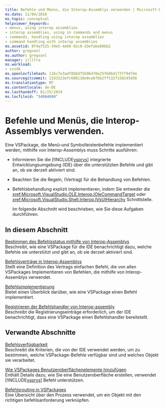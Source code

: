 ```yaml
---
title: Befehle und Menüs, die Interop-Assemblys verwenden | Microsoft-Dokumentation
ms.date: 11/04/2016
ms.topic: conceptual
helpviewer_keywords:
- menus, using interop assemblies
- interop assemblies, using in commands and menus
- commands, handling using interop assemblies
- command handling with interop assemblies
ms.assetid: 8f4af525-39e5-4e69-92c8-d3efabe80bb2
author: gregvanl
ms.author: gregvanl
manager: jillfra
ms.workload:
- vssdk
ms.openlocfilehash: 116c7e3adf8b8d75b96d70e25fb0bd173ff9474e
ms.sourcegitcommit: 2193323efc608118e0ce6f6b2ff532f158245d56
ms.translationtype: MT
ms.contentlocale: de-DE
ms.lasthandoff: 01/25/2019
ms.locfileid: "54984690"
---
```

# <a name="commands-and-menus-that-use-interop-assemblies"></a>Befehle und Menüs, die Interop-Assemblys verwenden.
Eine VSPackage, die Menü-und Symbolleistenbefehle implementiert werden, mithilfe von Interop-Assemblys muss Schritte ausführen:  
  
- Informieren Sie die [!INCLUDE[vsprvs](../../code-quality/includes/vsprvs_md.md)] integrierte Entwicklungsumgebung (IDE) über die unterstützten Befehle und gibt an, ob sie derzeit aktiviert sind.  
  
- Beachten Sie die Regeln, (Vertrag) für die Behandlung von Befehlen.  
  
- Befehlsbehandlung explizit implementieren, indem Sie entweder die <xref:Microsoft.VisualStudio.OLE.Interop.IOleCommandTarget> oder <xref:Microsoft.VisualStudio.Shell.Interop.IVsUIHierarchy> Schnittstelle.  
  
  Im folgende Abschnitt wird beschrieben, wie Sie diese Aufgaben durchführen.  
  
## <a name="in-this-section"></a>In diesem Abschnitt  
 [Bestimmen des Befehlsstatus mithilfe von Interop-Assemblys](../../extensibility/internals/determining-command-status-by-using-interop-assemblies.md)  
 Beschreibt, wie eine VSPackage für die IDE benachrichtigt dazu, welche Befehle sie unterstützt und gibt an, ob sie derzeit aktiviert sind.  
  
 [Befehlsverträge in Interop-Assemblys](../../extensibility/internals/command-contracts-in-interop-assemblies.md)  
 Stellt eine Definition des Vertrags einfachen Befehl, die von allen VSPackages Implementieren von Befehlen, die mithilfe von Interop-Assemblys verwendet.
  
 [Befehlsimplementierung](../../extensibility/internals/command-implementation.md)  
 Bietet einen Überblick darüber, wie eine VSPackage einen Befehl implementiert.  
  
 [Registrieren der Befehlshandler von Interop-assembly](../../extensibility/internals/registering-interop-assembly-command-handlers.md)  
 Beschreibt die Registrierungseinträge erforderlich, um der IDE benachrichtigt, dass eine VSPackage einen Befehlshandler bereitstellt.  
  
## <a name="related-sections"></a>Verwandte Abschnitte  
 [Befehlsverfügbarkeit](../../extensibility/internals/command-availability.md)  
 Beschreibt die Kriterien, die von der IDE verwendet werden, um zu bestimmen, welche VSPackage-Befehle verfügbar sind und welches Objekt sie verarbeitet.  
  
 [Wie VSPackages Benutzeroberflächenelemente hinzufügen](../../extensibility/internals/how-vspackages-add-user-interface-elements.md)  
 Enthält Details dazu, wie Sie eine Benutzeroberfläche erstellen, verwendet [!INCLUDE[vsprvs](../../code-quality/includes/vsprvs_md.md)] Befehl unterstützen.  
  
 [Befehlsrouting in VSPackages](../../extensibility/internals/command-routing-in-vspackages.md)  
 Eine Übersicht über den Prozess verwendet, um ein Objekt mit den richtigen befehlsanforderung verknüpfen.